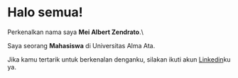 # Halo semua! 

Perkenalkan nama saya **Mei Albert Zendrato**.\

Saya seorang **Mahasiswa** di Universitas Alma Ata.

Jika kamu tertarik untuk berkenalan denganku, silakan ikuti akun [Linkedin](https://www.linkedin.com/in/mei-albert-zend/)ku ya.
